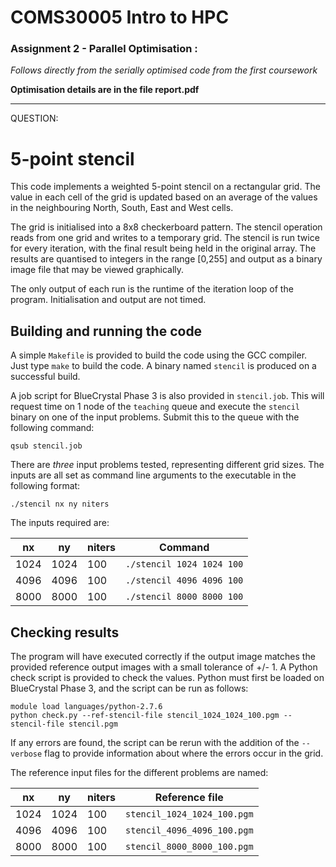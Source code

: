 # **COMS30005 Intro to HPC**

### Assignment 2 - Parallel Optimisation :

*Follows directly from the serially optimised code from the first coursework*

**Optimisation details are in the file report.pdf**

----------------------------------------------------------------------------------------------------------------
QUESTION:

# 5-point stencil

This code implements a weighted 5-point stencil on a rectangular grid.
The value in each cell of the grid is updated based on an average of the values in the neighbouring North, South, East and West cells.

The grid is initialised into a 8x8 checkerboard pattern.
The stencil operation reads from one grid and writes to a temporary grid.
The stencil is run twice for every iteration, with the final result being held in the original array.
The results are quantised to integers in the range [0,255] and output as a binary image file that may be viewed graphically.

The only output of each run is the runtime of the iteration loop of the program.
Initialisation and output are not timed.

## Building and running the code

A simple `Makefile` is provided to build the code using the GCC compiler.
Just type `make` to build the code.
A binary named `stencil` is produced on a successful build.

A job script for BlueCrystal Phase 3 is also provided in `stencil.job`.
This will request time on 1 node of the `teaching` queue and execute the `stencil` binary on one of the input problems.
Submit this to the queue with the following command:

    qsub stencil.job


There are *three* input problems tested, representing different grid sizes.
The inputs are all set as command line arguments to the executable in the following format:

    ./stencil nx ny niters

The inputs required are:

| nx   | ny   | niters | Command                   |
| ---- | ---- | ------ | ------------------------- |
| 1024 | 1024 | 100    | `./stencil 1024 1024 100` |
| 4096 | 4096 | 100    | `./stencil 4096 4096 100` |
| 8000 | 8000 | 100    | `./stencil 8000 8000 100` |

## Checking results

The program will have executed correctly if the output image matches the provided reference output images with a small tolerance of +/- 1.
A Python check script is provided to check the values.
Python must first be loaded on BlueCrystal Phase 3, and the script can be run as follows:

    module load languages/python-2.7.6
    python check.py --ref-stencil-file stencil_1024_1024_100.pgm --stencil-file stencil.pgm

If any errors are found, the script can be rerun with the addition of the `--verbose` flag to provide information about where the errors occur in the grid.

The reference input files for the different problems are named:

| nx   | ny   | niters | Reference file              |
| ---- | ---- | ------ | --------------------------- |
| 1024 | 1024 | 100    | `stencil_1024_1024_100.pgm` |
| 4096 | 4096 | 100    | `stencil_4096_4096_100.pgm` |
| 8000 | 8000 | 100    | `stencil_8000_8000_100.pgm` |
